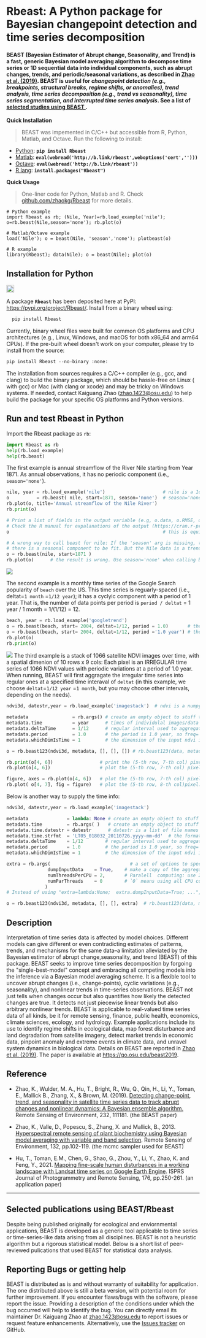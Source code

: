 # Rbeast: A Python package for Bayesian changepoint detection and time series decomposition
 
####  BEAST (Bayesian Estimator of Abrupt change, Seasonality, and Trend) is a fast, generic Bayesian model averaging algorithm to decompose time series or 1D sequential data into individual components, such as abrupt changes, trends, and periodic/seasonal variations, as described in <ins>[Zhao et al. (2019)](https://go.osu.edu/beast2019)</ins>. BEAST is useful for *changepoint detection (e.g., breakpoints, structural breaks, regime shifts, or anomalies), trend analysis, time series decomposition (e.g., trend vs seasonality), time series segmentation, and interrupted time series analysis*. See a list of <a href="#publicationid"> selected studies using BEAST </a>.

**Quick Installation**
> BEAST was impemented in C/C++ but accessible from  R, Python, Matlab, and Octave.  Run the following to install:

* [Python](#python):   **`pip install Rbeast`**   
* [Matlab](#matlab):  **`eval(webread('http://b.link/rbeast',weboptions('cert','')))`**
* [Octave](#octave):  **`eval(webread('http://b.link/rbeast'))`**  
* [R lang](#r):  **`install.packages("Rbeast")`** 

   
**Quick Usage**

> One-liner code for Python, Matlab and R. Check [github.com/zhaokg/Rbeast](https://github.com/zhaokg/Rbeast) for more details.
```
# Python example
import Rbeast as rb; (Nile, Year)=rb.load_example('nile'); o=rb.beast(Nile,season='none'); rb.plot(o)

# Matlab/Octave example
load('Nile'); o = beast(Nile, 'season','none'); plotbeast(o)

# R example
library(Rbeast); data(Nile); o = beast(Nile); plot(o)
```



## Installation for Python

<p  align="left">   
 <a href= "https://github.com/zhaokg/Rbeast"> <img src="https://img.shields.io/static/v1?style=plastic&logo=github&label=see also&message=github.com/zhaokg/Rbeast&color=brightgreen" height="20"></a>
</p> 

A package **`Rbeast`** has been deposited here at PyPI: https://pypi.org/project/Rbeast/. Install from a binary wheel using:
 
  ```python
    pip install Rbeast
  ```
  Currently, binary wheel files were built for common OS platforms and CPU architectures (e.g., Linux, Windows, and macOS for both x86_64 and arm64 CPUs). If the pre-built wheel doesn't work on your computer, please try to install from the source:
 
  ```python
  pip install Rbeast --no-binary :none:
  ```
 The installation from sources requires a C/C++ compiler (e.g., gcc, and clang) to build the binary package, which should be hassle-free on Linux ( with gcc) or Mac (with clang or xcode) and may be tricky on Windows systems. If needed, contact Kaiguang Zhao (zhao.1423@osu.edu) to help build the package for your specific OS platforms and Python versions.

 ## Run and test Rbeast in Python

Import the Rbeast package as `rb`:
  ```python
import Rbeast as rb
help(rb.load_example)
help(rb.beast)
  ```
The first example is annual streamflow of the River Nile starting from Year 1871. As annual observations, it has no periodic component (i.e., `season='none'`).
  ```python
nile, year = rb.load_example('nile')                     # nile is a 1d Python array or numpy vector
o          = rb.beast( nile, start=1871, season='none')  # season='none' bcz the data has no seasonal/periodic component
rb.plot(o, title='Annual streamflow of the Nile River')
rb.print(o)

# Print a list of fields in the output variable (e.g, o.data, o.RMSE, o.trend.cp, o.time, and o.tend.cpOccPr)
# Check the R manual for expalanations of the output (https://cran.r-project.org/web/packages/Rbeast/Rbeast.pdf) 
o                                                        # this is equivalent to "print(o)"                                    
```

```python
# A wrong way to call beast for nile: If the 'season' arg is missing, the default season='harmonic' is used such that
# there is a seasonal component to be fit. But the Nile data is a trend-only signal with no periodic component
o = rb.beast(nile, start=1871 )  
rb.plot(o)      # the result is wrong. Use season='none' when calling beast for trend-only data                                 
```
  ![](  https://github.com/zhaokg/Rbeast/raw/master/Python/Nile.png)

 The second example is a monthly time series of the Google Search popularity of `beach` over the US. This time series is reguarly-spaced (i.e., deltat=`1 month` =`1/12 year`); it has a cyclyic component with a period of 1 year. That is, the number of data points per period is `period / deltat` =  1 year / 1 month = 1/(1/12) = 12.
 

  ```python
beach, year = rb.load_example('googletrend')
o = rb.beast(beach, start= 2004, deltat=1/12, period = 1.0)       # the time unit is uknown or arbitrary
o = rb.beast(beach, start= 2004, deltat=1/12, period ='1.0 year') # the time unit is fractional year
rb.plot(o)
rb.print(o)
  ```
  ![](  https://github.com/zhaokg/Rbeast/raw/master/Python/beach.png)
  The third example is a stack of 1066 satellite NDVI images over time, with a spatial dimenion of 10 rows x 9 cols: Each pixel is an IRREGULAR time series of 1066 NDVI values with periodic variations at a period of 1.0 year. When running, BEAST will first aggragate the irregular time series into regular ones at a specified time interaval of `deltat` (in this example, we choose `deltat`=`1/12 year` =`1 month`, but you may choose other intervals, depending on the needs).

  ```python 
ndvi3d, datestr,year = rb.load_example('imagestack')  # ndvi is a numpy array of shape (484,10,20); the 1st dim refers to the time

metadata                = rb.args() # create an empty object to stuff the attributes: "metadata  = lambda: None" also works
metadata.time           = year      # times of individulal images/data points: the unit here is fractional year (e.g., 2004.232)
metadata.deltaTime      = 1/12      # regular interval used to aggregate the irregular time series (1/12 = 1/12 year = 1 month)
metadata.period         = 1.0       # the period is 1.0 year, so freq= 1.0 /(1/12) = 12 data points per period
metadata.whichDimIsTime = 1         # the dimension of the input ndvi is (484,10,20): which dim refers to the time. whichDimIsTime is a 1-based index  

o = rb.beast123(ndvi3d, metadata, [], [], []) # rb.beast123(data, metadata, prior, mcmc, extra): default values used if not supplied

rb.print(o[4, 6])                 # print the (5-th row, 7-th col) pixel: Python uses 0-based indices.
rb.plot(o[4, 6])                  # plot the (5-th row, 7-th col) pixel: Python uses 0-based indices.

figure, axes = rb.plot(o[4, 6])   # plot the (5-th row, 7-th col) pixel: Python uses 0-based indices.
rb.plot( o[4, 7], fig = figure)   # plot the (5-th row, 8-th col)pixel: Setting fig=figure will use the existing figure to plot
  ```

Below is another way to supply the time info:
    
  ```python 
ndvi3d, datestr,year = rb.load_example('imagestack') 

metadata              = lambda: None # create an empty object to stuff the attributes: "metadata  = rb.args()" also works
metadata.time         = rb.args( )   # create an empty object to stuff the 'datestr' and 'strfmt' attributes
metadata.time.datestr = datestr      # datestr is a list of file names (e.g., s2_ndvi_2018-01-03.tif) that contain the date info
metadata.time.strfmt  = 'LT05_018032_20110726.yyyy-mm-dd'  # the format used to extract the year (YYYY), month (mm), and day (dd) from the strings
metadata.deltaTime    = 1/12        # regular interval used to aggregate the irregular time series (1/12 = 1/12 year = 1 month)
metadata.period       = 1.0         # the period is 1.0 year, so freq= 1.0 /(1/12) = 12 data points per period
metadata.whichDimIsTime = 1         # the dimension of the input ndvi is (484,10,20): which dim refers to the time. whichDimIsTime is a 1-based index  

extra = rb.args(                             # a set of options to specify the outputs or computational configurations
                 dumpInputData    = True,    # make a copy of the aggregated input data in the beast ouput
                 numThreadsPerCPU = 2,       # Paralell  computing: use 2 threads per cpu core
                 numParThreads    = 0        # `0` means using all CPU cores: total num of ParThreads = numThreadsPerCPU * core Num           
                )
# Instead of using "extra=lambda:None;  extra.dumpInputData=True; ...", the above directly specifies the attribues in the object creation function
 
o = rb.beast123(ndvi3d, metadata, [], [], extra)  # rb.beast123(data, metadata, prior, mcmc, extra): default values used for prior and mcmc if missing
```

## Description
Interpretation of time series data is affected by model choices. Different models can give different or even contradicting estimates of patterns, trends, and mechanisms for the same data–a limitation alleviated by the Bayesian estimator of abrupt change,seasonality, and trend (BEAST) of this package. BEAST seeks to improve time series decomposition by forgoing the "single-best-model" concept and embracing all competing models into the inference via a Bayesian model averaging scheme. It is a flexible tool to uncover abrupt changes (i.e., change-points), cyclic variations (e.g., seasonality), and nonlinear trends in time-series observations. BEAST not just tells when changes occur but also quantifies how likely the detected changes are true. It detects not just piecewise linear trends but also arbitrary nonlinear trends. BEAST is applicable to real-valued time series data of all kinds, be it for remote sensing, finance, public health, economics, climate sciences, ecology, and hydrology. Example applications include its use to identify regime shifts in ecological data, map forest disturbance and land degradation from satellite imagery, detect market trends in economic data, pinpoint anomaly and extreme events in climate data, and unravel system dynamics in biological data. Details on BEAST are reported in [Zhao et al. (2019)](https://go.osu.edu/beast2019). The paper is available at https://go.osu.edu/beast2019.

## Reference
* Zhao, K., Wulder, M. A., Hu, T., Bright, R., Wu, Q., Qin, H., Li, Y., Toman, E., Mallick B., Zhang, X., & Brown, M. (2019). [Detecting change-point, trend, and seasonality in satellite time series data to track abrupt changes and nonlinear dynamics: A Bayesian ensemble algorithm.](https://go.osu.edu/beast2019) Remote Sensing of Environment, 232, 111181. (the BEAST paper) 

* Zhao, K., Valle, D., Popescu, S., Zhang, X. and Mallick, B., 2013. [Hyperspectral remote sensing of plant biochemistry using Bayesian model averaging with variable and band selection](https://www.academia.edu/download/55199778/Hyperspectral-biochemical-Bayesian-chlorophyll-carotenoid-LAI-water-content-foliar-pigment.pdf). Remote Sensing of Environment, 132, pp.102-119. (the mcmc sampler used for BEAST)

* Hu, T., Toman, E.M., Chen, G., Shao, G., Zhou, Y., Li, Y., Zhao, K. and Feng, Y., 2021. [Mapping fine-scale human disturbances in a working landscape with Landsat time series on Google Earth Engine](https://pages.charlotte.edu/gang-chen/wp-content/uploads/sites/184/2021/05/Hu_2021_BEAST-HF-s.pdf). ISPRS Journal of Photogrammetry and Remote Sensing, 176, pp.250-261. (an application paper)


----
<a name=publication></a>

<h2 id="publicationid"> Selected publications using BEAST/Rbeast  </h2> 
 
 Despite being published originally for ecological and enviornmental applications, BEAST is developed as a generic tool applicable to time series or time-series-like data arising from all disciplines. BEAST is not a heuristic algorithm but a rigorous statistical model. Below is a short list of peer-reviewed pulications that used BEAST for statistical data analysis.
 


## Reporting Bugs or getting help

BEAST is distributed as is and without warranty of suitability for application. The one distributed above is still a beta version, with potential room for further improvement. If you encounter flaws/bugs with the software, please report the issue. Providing a description of the conditions under which the bug occurred will help to identify the bug. You can directly email its maintainer Dr. Kaiguang Zhao at <zhao.1423@osu.edu> to report issues or request feature enhancements. Alternatively, use the [Issues tracker](https://github.com/zhaokg/Rbeast/issues) on GitHub. 
